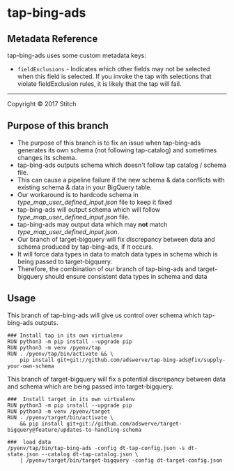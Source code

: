 # tap-bing-ads

## Metadata Reference

tap-bing-ads uses some custom metadata keys:

* `fieldExclusions` - Indicates which other fields may not be selected when this field is selected. If you invoke the tap with selections that violate fieldExclusion rules, it is likely that the tap will fail.

---

Copyright &copy; 2017 Stitch

## Purpose of this branch

- The purpose of this branch is to fix an issue when tap-bing-ads generates its own schema (not following tap-catalog) and sometimes changes its schema.
- tap-bing-ads outputs schema which doesn't follow tap catalog / schema file.
- This can cause a pipeline failure if the new schema & data conflicts with existing schema & data in your BigQuery table.
- Our workaround is to hardcode schema in *type_map_user_defined_input.json* file to keep it fixed
- tap-bing-ads will output schema which will follow *type_map_user_defined_input.json* file.
- tap-bing-ads may output data which may **not** match *type_map_user_defined_input.json*.
- Our branch of target-bigquery will fix discrepancy between data and schema produced by tap-bing-ads, if it occurs.
- It will force data types in data to match data types in schema which is being passed to target-bigquery.
- Therefore, the combination of our branch of tap-bing-ads and target-bigquery should ensure consistent data types in schema and data 

## Usage

This branch of tap-bing-ads will give us control over schema which tap-bing-ads outputs.
``` 
### Install tap in its own virtualenv
RUN python3 -m pip install --upgrade pip
RUN python3 -m venv /pyenv/tap
RUN . /pyenv/tap/bin/activate && \
    pip install git+git://github.com/adswerve/tap-bing-ads@fix/supply-your-own-schema
``` 
This branch of target-bigquery will fix a potential discrepancy between data and schema which are being passed into target-bigquery.
``` 
###  Install target in its own virtualenv
RUN python3 -m pip install --upgrade pip
RUN python3 -m venv /pyenv/target
RUN . /pyenv/target/bin/activate \
    && pip install git+git://github.com/adswerve/target-bigquery@feature/updates-to-handling-schema

###  load data 
/pyenv/tap/bin/tap-bing-ads -config dt-tap-config.json -s dt-state.json --catalog dt-tap-catalog.json \ 
    | /pyenv/target/bin/target-bigquery -config dt-target-config.json 
```